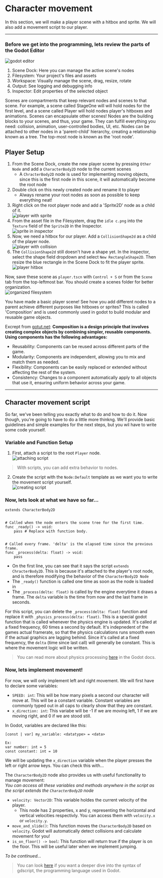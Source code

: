 # Character movement

In this section, we will make a player scene with a hitbox and sprite. We will also add a movement script to our player.

---

### Before we get into the programming, lets review the parts of the Godot Editor

![godot editor](../images/section-1/editor.png)

1) Scene Dock: Here you can manage the active scene's nodes
2) Filesystem: Your project's files and assets 
3) Workspace: Visually manage the scene, drag, resize, rotate
4) Output: See logging and debugging info 
5) Inspector: Edit properties of the selected object

Scenes are compartments that keep relevant nodes and scenes to that scene. For example, a scene called StageOne will will hold nodes for the first level, and a scene called Player will hold nodes player's hitboxes and animations. Scenes can encapsulate other scenes!
Nodes are the building blocks to your scenes, and thus, your game. They can fulfill everything you need: collision, animation, user-controlled bodies, UI, etc. Nodes can be attached to other nodes in a 'parent-child' hierarchy, creating a relationship known as a tree. The top-most node is known as the 'root node'.

## Player Setup
1) From the Scene Dock, create the new player scene by pressing `Other Node` and add a `CharacterBody2D` node to the current scenes
    - A `ChracterBody2D` node is used for implementing moving objects, since this is the first node in this scene, it will automatically become the root node
2) Double click on this newly created node and rename it to player
    - Always rename your root nodes as soon as possible to keep everything neat!
3) Right click on the root player node and add a 'Sprite2D' node as a child of it.   
![player with sprite](../images/section-1/player_with_sprite.png) 
4) From the asset file in the Filesystem, drag the `idle c.png` into the `Texture` field of the `Sprite2D` in the Inspector.  
![sprite in inspector](../images/section-1/sprite_inspector.png)
5) Now, we need a hitbox for our player. Add a `CollisionShape2d` as a child of the player node.   
![player with collision](../images/section-1/player_with_collision.png)
6) The `CollisionShape2d` still doesn't have a shape yet. In the inspector, select the shape field dropdown and select `New RectangleShape2D`. Then resize the blue rectangle in the Scene Dock to fit the player sprite.  
![player hitbox](../images/section-1/player_hitbox.png)

Now, save these scene as `player.tscn` with `Control + S` or from the `Scene` tab from the top-leftmost bar. You should create a scenes folder for better organization.  
![organized filesystem](../images/section-1/organized_filesystem.png)

You have made a basic player scene! See how you add different nodes to a parent achieve different purposes like hitboxes or sprites? This is called 'Composition' and is used commonly used in godot to build modular and reusable game objects. 

Excrept from [gotut.net](https://www.gotut.net/composition-in-godot-4/): **Composition is a design principle that involves creating complex objects by combining simpler, reusable components. Using components has the following advantages:**

- Reusability: Components can be reused across different parts of the game.
- Modularity: Components are independent, allowing you to mix and match them as needed.
- Flexibility: Components can be easily replaced or extended without affecting the rest of the system.
- Consistency: Changes to a component automatically apply to all objects that use it, ensuring uniform behavior across your game.

---

## Character movement script
So far, we've been telling you exactly what to do and how to do it. Now though, you're going to have to do a little more thinkng. We'll provide basic guidelines and simple examples for the next steps, but you wil have to write some code yourself. 

### Variable and Function Setup
1) First, attach a script to the root `Player` node.  
![attaching script](../images/section-1/attach_script.png) 

> With scripts, you can add extra behavior to nodes.

2) Create the script with the `Node:Default` template as we want you to write the movement script yourself.  
![creating script](../images/section-1/create_script.png)

### Now, lets look at what we have so far... 
```
extends CharacterBody2D


# Called when the node enters the scene tree for the first time.
func _ready() -> void:
	pass # Replace with function body.


# Called every frame. 'delta' is the elapsed time since the previous frame.
func _process(delta: float) -> void:
	pass
```
- On the first line, you can see that it says the script `extends ChracterBody2D`. This is because it's attached to the player's root node, and is therefore modifying the behavior of the `CharacterBody2D Node`
- The `_ready()` function is called one time as soon as the node is loaded in
- The `_process(delta: float)` is called by the engine everytime it draws a frame. The `delta` variable is the time from now and the last frame in seconds. 

For this script, you can delete the `_process(delta: float)` function and replace it with `_physics_process(delta: float)`. This is a special godot function that is called whenever the physics engine is updated. It's called at a fixed frequency, 60 times a second by default. It's indepnedent of the games actual framerate, so that the physics calculations runs smooth even if the actual graphics are lagging behind. Since it's called at a fixed frequency, the `delta` (time since last call) will generally be constant. This is where the movement logic will be written.

> You can read more about physics processing [here](https://docs.godotengine.org/en/stable/tutorials/scripting/idle_and_physics_processing.html#doc-idle-and-physics-processing) in the Godot docs.

### Now, lets implement movement!
For now, we will only implement left and right movement. We will first have to declare some variables:
- `SPEED: int`: This will be how many pixels a second our character will move at. This will be a constant variable. Constant variables are commonly typed out in all caps to clearly show that they are constant.
- `x_direction: int`:  This variabe will be -1 if we are moving left, 1 if we are moving right, and 0 if we are stood still.

In Godot, variables are declared like this:
```
[const | var] my_variable: <datatype> = <data>

Ex:
var number: int = 5
const constant: int = 10
```

We will be updating the `x_direction` variable when the player presses the left or right arrow keys. You can check this with...


The `CharacterBody2D` node also provides us with useful functionality to manage movement:  
*You can access all these variables and methods anywhere in the script as the script extends the `CharacterBody2D` node*
- `velocity: Vector2D`: This variable holdes the current velocity of the player.
    - This node has 2 properties, x and y, representing the horizontal and vertical velocities respectivly. You can access them with `velocity.x` or `velocity.y`.
- `move_and_slide()`: This function moves the `CharacterBody2D` based on `velocity`. Godot will automatically detect collisions and calculate movement for you!
- `is_on_floor() -> bool`: This function will return true if the player is on the floor. This will be useful later when we implement jumping.

*To be continued...*

> You can look [here](-https://dev.to/godot/gdscript-cheatsheet-5ghe) if you want a deeper dive into the syntax of gdscript, the programming language used in Godot.

